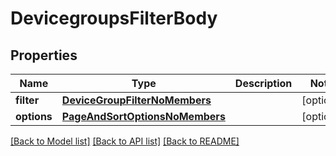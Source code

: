 # DevicegroupsFilterBody

## Properties
Name | Type | Description | Notes
------------ | ------------- | ------------- | -------------
**filter** | [**DeviceGroupFilterNoMembers**](DeviceGroupFilterNoMembers.md) |  | [optional] 
**options** | [**PageAndSortOptionsNoMembers**](PageAndSortOptionsNoMembers.md) |  | [optional] 

[[Back to Model list]](../README.md#documentation-for-models) [[Back to API list]](../README.md#documentation-for-api-endpoints) [[Back to README]](../README.md)

